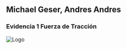 ## Michael Geser, Andres Andres

### Evidencia 1 Fuerza de Tracción

![Logo](../Imagenes/Michael1.png)
